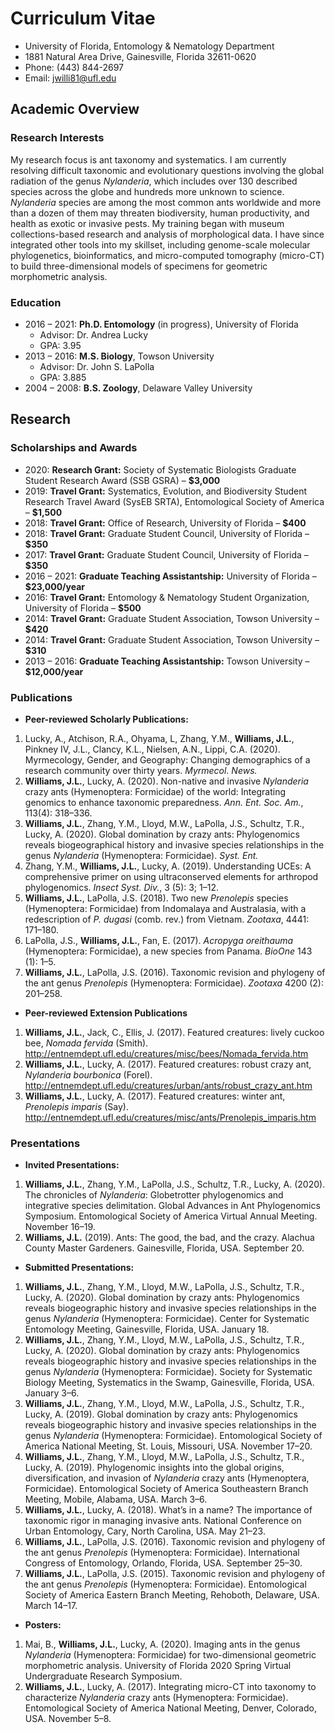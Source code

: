 # Curriculum Vitae

* University of Florida, Entomology & Nematology Department
* 1881 Natural Area Drive, Gainesville, Florida 32611-0620
* Phone: (443) 844-2697
* Email: jwilli81@ufl.edu

## Academic Overview

### Research Interests

My research focus is ant taxonomy and systematics. I am currently resolving difficult taxonomic and evolutionary questions involving the global radiation of the genus *Nylanderia*, which includes over 130 described species across the globe and hundreds more unknown to science. *Nylanderia* species are among the most common ants worldwide and more than a dozen of them may threaten biodiversity, human productivity, and health as exotic or invasive pests. My training began with museum collections-based research and analysis of morphological data. I have since integrated other tools into my skillset, including genome-scale molecular phylogenetics, bioinformatics, and micro-computed tomography (micro-CT) to build three-dimensional models of specimens for geometric morphometric analysis.

### Education

* 2016 – 2021: **Ph.D. Entomology** (in progress), University of Florida
  * Advisor: Dr. Andrea Lucky
  * GPA: 3.95
* 2013 – 2016: **M.S. Biology**, Towson University
  * Advisor: Dr. John S. LaPolla
  * GPA: 3.885
* 2004 – 2008: **B.S. Zoology**, Delaware Valley University

## Research

### Scholarships and Awards

* 2020: **Research Grant:** Society of Systematic Biologists Graduate Student Research Award (SSB GSRA) – **$3,000**
* 2019: **Travel Grant:** Systematics, Evolution, and Biodiversity Student Research Travel Award (SysEB SRTA), Entomological Society of America – **$1,500**
* 2018: **Travel Grant:** Office of Research, University of Florida – **$400**
* 2018: **Travel Grant:** Graduate Student Council, University of Florida – **$350**
* 2017: **Travel Grant:** Graduate Student Council, University of Florida – **$350**
* 2016 – 2021: **Graduate Teaching Assistantship:** University of Florida – **$23,000/year**
* 2016: **Travel Grant:** Entomology & Nematology Student Organization, University of Florida – **$500**
* 2014: **Travel Grant:** Graduate Student Association, Towson University – **$420**
* 2014: **Travel Grant:** Graduate Student Association, Towson University – **$310**
* 2013 – 2016: **Graduate Teaching Assistantship:** Towson University – **$12,000/year**

### Publications

* **Peer-reviewed Scholarly Publications:**
 1.	Lucky, A., Atchison, R.A., Ohyama, L, Zhang, Y.M., **Williams, J.L.**, Pinkney IV, J.L., Clancy, K.L., Nielsen, A.N., Lippi, C.A. (2020). Myrmecology, Gender, and Geography: Changing demographics of a research community over thirty years. *Myrmecol. News.*
 2.	**Williams, J.L.**, Lucky, A. (2020). Non-native and invasive *Nylanderia* crazy ants (Hymenoptera: Formicidae) of the world: Integrating genomics to enhance taxonomic preparedness. *Ann. Ent. Soc. Am.*, 113(4): 318–336.
 3.	**Williams, J.L.**, Zhang, Y.M., Lloyd, M.W., LaPolla, J.S., Schultz, T.R., Lucky, A. (2020). Global domination by crazy ants: Phylogenomics reveals biogeographical history and invasive species relationships in the genus *Nylanderia* (Hymenoptera: Formicidae). *Syst. Ent.*
 4.	Zhang, Y.M., **Williams, J.L.**, Lucky, A. (2019). Understanding UCEs: A comprehensive primer on using ultraconserved elements for arthropod phylogenomics. *Insect Syst. Div.*, 3 (5): 3; 1–12.
 5.	**Williams, J.L.**, LaPolla, J.S. (2018). Two new *Prenolepis* species (Hymenoptera: Formicidae) from Indomalaya and Australasia, with a redescription of *P. dugasi* (comb. rev.) from Vietnam. *Zootaxa*, 4441: 171–180.
 6.	LaPolla, J.S., **Williams, J.L.**, Fan, E. (2017). *Acropyga oreithauma* (Hymenoptera: Formicidae), a new species from Panama. *BioOne* 143 (1): 1–5.
 7.	**Williams, J.L.**, LaPolla, J.S. (2016). Taxonomic revision and phylogeny of the ant genus *Prenolepis* (Hymenoptera: Formicidae). *Zootaxa* 4200 (2): 201–258.

* **Peer-reviewed Extension Publications**
 1.	**Williams, J.L.**, Jack, C., Ellis, J. (2017). Featured creatures: lively cuckoo bee, *Nomada fervida* (Smith). http://entnemdept.ufl.edu/creatures/misc/bees/Nomada_fervida.htm
 2.	**Williams, J.L.**, Lucky, A. (2017). Featured creatures: robust crazy ant, *Nylanderia bourbonica* (Forel). http://entnemdept.ufl.edu/creatures/urban/ants/robust_crazy_ant.htm
 3.	**Williams, J.L.**, Lucky, A. (2017). Featured creatures: winter ant, *Prenolepis imparis* (Say). http://entnemdept.ufl.edu/creatures/misc/ants/Prenolepis_imparis.htm

### Presentations

* **Invited Presentations:**
 1.	**Williams, J.L.**, Zhang, Y.M., LaPolla, J.S., Schultz, T.R., Lucky, A. (2020). The chronicles of *Nylanderia*: Globetrotter phylogenomics and integrative species delimitation. Global Advances in Ant Phylogenomics Symposium. Entomological Society of America Virtual Annual Meeting. November 16–19.
 2.	**Williams, J.L.** (2019). Ants: The good, the bad, and the crazy. Alachua County Master Gardeners. Gainesville, Florida, USA. September 20.

* **Submitted Presentations:**
 1.	**Williams, J.L.**, Zhang, Y.M., Lloyd, M.W., LaPolla, J.S., Schultz, T.R., Lucky, A. (2020). Global domination by crazy ants: Phylogenomics reveals biogeographic history and invasive species relationships in the genus *Nylanderia* (Hymenoptera: Formicidae). Center for Systematic Entomology Meeting, Gainesville, Florida, USA. January 18.
 2.	**Williams, J.L.**, Zhang, Y.M., Lloyd, M.W., LaPolla, J.S., Schultz, T.R., Lucky, A. (2020). Global domination by crazy ants: Phylogenomics reveals biogeographic history and invasive species relationships in the genus *Nylanderia* (Hymenoptera: Formicidae). Society for Systematic Biology Meeting, Systematics in the Swamp, Gainesville, Florida, USA. January 3–6.
 3.	**Williams, J.L.**, Zhang, Y.M., Lloyd, M.W., LaPolla, J.S., Schultz, T.R., Lucky, A. (2019). Global domination by crazy ants: Phylogenomics reveals biogeographic history and invasive species relationships in the genus *Nylanderia* (Hymenoptera: Formicidae). Entomological Society of America National Meeting, St. Louis, Missouri, USA. November 17–20.
 4.	**Williams, J.L.**, Zhang, Y.M., Lloyd, M.W., LaPolla, J.S., Schultz, T.R., Lucky, A. (2019). Phylogenomic insights into the global origins, diversification, and invasion of *Nylanderia* crazy ants (Hymenoptera, Formicidae). Entomological Society of America Southeastern Branch Meeting, Mobile, Alabama, USA. March 3–6.
 5.	**Williams, J.L.**, Lucky, A. (2018). What’s in a name? The importance of taxonomic rigor in managing invasive ants. National Conference on Urban Entomology, Cary, North Carolina, USA. May 21–23.
 6.	**Williams, J.L.**, LaPolla, J.S. (2016). Taxonomic revision and phylogeny of the ant genus *Prenolepis* (Hymenoptera: Formicidae). International Congress of Entomology, Orlando, Florida, USA. September 25–30.
 7.	**Williams, J.L.**, LaPolla, J.S. (2015). Taxonomic revision and phylogeny of the ant genus *Prenolepis* (Hymenoptera: Formicidae). Entomological Society of America Eastern Branch Meeting, Rehoboth, Delaware, USA. March 14–17.

* **Posters:**
 1.	Mai, B., **Williams, J.L.**, Lucky, A. (2020). Imaging ants in the genus *Nylanderia* (Hymenoptera: Formicidae) for two-dimensional geometric morphometric analysis. University of Florida 2020 Spring Virtual Undergraduate Research Symposium. 
 2.	**Williams, J.L.**, Lucky, A. (2017). Integrating micro-CT into taxonomy to characterize *Nylanderia* crazy ants (Hymenoptera: Formicidae). Entomological Society of America National Meeting, Denver, Colorado, USA. November 5–8.



